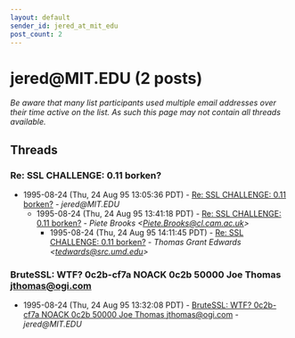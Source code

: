 ```yaml
---
layout: default
sender_id: jered_at_mit_edu
post_count: 2
---
```


# jered<span>@</span>MIT.EDU (2 posts)

_Be aware that many list participants used multiple email addresses over their time active on the list. As such this page may not contain all threads available._

## Threads

### Re: SSL CHALLENGE: 0.11 borken?
+ 1995-08-24 (Thu, 24 Aug 95 13:05:36 PDT) - [Re: SSL CHALLENGE: 0.11 borken?](/archive/1995/08/e9481d487f5df9e8e7df1540e0c0c28d75db02e8d440e3ce919cfbda4cb8d072) - _jered@MIT.EDU_
  + 1995-08-24 (Thu, 24 Aug 95 13:41:18 PDT) - [Re: SSL CHALLENGE: 0.11 borken?](/archive/1995/08/1d9f8e51ff1f0e6e4df91259c0d90ae547eadcfd1e7fa380ca8fbd4616501fa0) - _Piete Brooks \<Piete.Brooks@cl.cam.ac.uk\>_
    + 1995-08-24 (Thu, 24 Aug 95 14:11:45 PDT) - [Re: SSL CHALLENGE: 0.11 borken?](/archive/1995/08/9a1b82c66154f8dbd407f31460fab31fe798637ecb0ee05e0620a580f73bb650) - _Thomas Grant Edwards \<tedwards@src.umd.edu\>_

### BruteSSL: WTF? 0c2b-cf7a NOACK 0c2b 50000 Joe Thomas <jthomas@ogi.com>
+ 1995-08-24 (Thu, 24 Aug 95 13:32:08 PDT) - [BruteSSL: WTF? 0c2b-cf7a NOACK 0c2b 50000 Joe Thomas <jthomas@ogi.com>](/archive/1995/08/468264f24bf1e66e6f040c0548a315fa3b8e52c4fb0a779ced839b46d7a5b2a4) - _jered@MIT.EDU_

